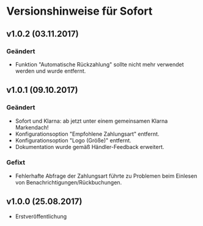# Versionshinweise für Sofort

## v1.0.2 (03.11.2017)

### Geändert

- Funktion "Automatische Rückzahlung" sollte nicht mehr verwendet werden und wurde entfernt.

## v1.0.1 (09.10.2017)

### Geändert

- Sofort und Klarna: ab jetzt unter einem gemeinsamen Klarna Markendach!
- Konfigurationsoption "Empfohlene Zahlungsart" entfernt.
- Konfigurationsoption "Logo (Größe)" entfernt.
- Dokumentation wurde gemäß Händler-Feedback erweitert.

### Gefixt

- Fehlerhafte Abfrage der Zahlungsart führte zu Problemen beim Einlesen von Benachrichtigungen/Rückbuchungen.

## v1.0.0 (25.08.2017)

- Erstveröffentlichung